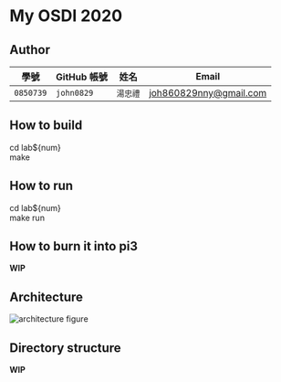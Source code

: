 # My OSDI 2020

## Author

| 學號 | GitHub 帳號 | 姓名 | Email |
| --- | ----------- | --- | --- |
|`0850739`| `john0829` | `湯忠禮` | joh860829nny@gmail.com |

## How to build

cd lab${num}  
make

## How to run

cd lab${num}  
make run

## How to burn it into pi3

**WIP**

## Architecture

![architecture figure]()

## Directory structure

**WIP**

